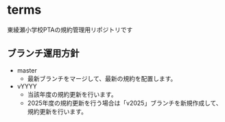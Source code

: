 # terms

東綾瀬小学校PTAの規約管理用リポジトリです

## ブランチ運用方針
- master 
  - 最新ブランチをマージして、最新の規約を配置します。
- vYYYY
  - 当該年度の規約更新を行います。
  - 2025年度の規約更新を行う場合は「v2025」ブランチを新規作成して、規約更新を行います。
